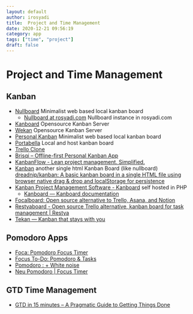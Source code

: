 ```yaml
---
layout: default
author: irosyadi
title:  Project and Time Management
date: 2020-12-21 09:56:19
category: app
tags: ["time", "project"]
draft: false
---
```


# Project and Time Management

## Kanban
- [Nullboard](https://nullboard.io/preview) Minimalist web based local kanban board
    - [Nullboard at rosyadi.com](https://rosyadi.com/kanban/) Nullboard instance in rosyadi.com
- [Kanboard](https://kanboard.org/) Opensource Kanban Server
- [Wekan](https://wekan.github.io/) Opensource Kanban Server
- [Personal Kanban](https://personalkanban.js.org) Minimalist web based local kanban board
- [Portabella](https://portabella.io/) Local and host kanban board
- [Trello Clone](https://github.com/amir734jj/trello-clone-nextjs)
- [Brisqi – Offline-first Personal Kanban App](https://brisqi.com/)
- [KanbanFlow - Lean project management. Simplified.](https://kanbanflow.com/)
- [Kanban](https://sanderdlm.be/kanban/) another single html Kanban Board (like nullboard) [dreadnip/kanban: A basic kanban board in a single HTML file using browser native drag & drop and localStorage for persistence](https://github.com/dreadnip/kanban)
- [Kanban Project Management Software - Kanboard](https://kanboard.org/) self hosted in PHP
    - [Kanboard — Kanboard documentation](https://docs.kanboard.org/en/latest/index.html)
- [Focalboard: Open source alternative to Trello, Asana, and Notion](https://www.focalboard.com/)
- [Restyaboard - Open source Trello alternative, kanban board for task management | Restya](https://restya.com/board)
- [Tekan — Kanban that stays with you](https://ibnishak.github.io/Tesseract/projects/tekan/Tekan.html)


## Pomodoro Apps
- [Foca: Pomodoro Focus Timer](https://play.google.com/store/apps/details?id=com.pomodoro.foca)
- [Focus To-Do: Pomodoro & Tasks](https://play.google.com/store/apps/details?id=com.superelement.pomodoro)
- [Pomodoro : + White noise](https://play.google.com/store/apps/details?id=com.kinp.pomodoro)
- [Neu Pomodoro | Focus Timer](https://play.google.com/store/apps/details?id=com.develhoping.pomodoro)

## GTD Time Management
* [GTD in 15 minutes – A Pragmatic Guide to Getting Things Done](https://hamberg.no/gtd#what-is-gtd)
